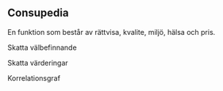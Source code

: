 ## Consupedia

En funktion som består av rättvisa, kvalite, miljö, hälsa och pris. 

Skatta välbefinnande 

Skatta värderingar 

Korrelationsgraf


